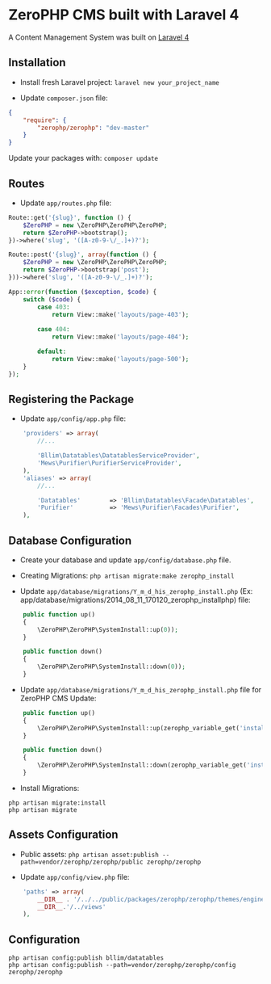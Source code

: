 # ZeroPHP CMS built with Laravel 4

A Content Management System was built on [Laravel 4](http://laravel.com)

## Installation

* Install fresh Laravel project:
``` laravel new your_project_name ```

* Update `composer.json` file:

```json
{
    "require": {
        "zerophp/zerophp": "dev-master"
    }
}
```

Update your packages with: ```composer update```

## Routes

* Update ```app/routes.php``` file:

```php
Route::get('{slug}', function () {
    $ZeroPHP = new \ZeroPHP\ZeroPHP\ZeroPHP;
    return $ZeroPHP->bootstrap();
})->where('slug', '([A-z0-9-\/_.]+)?');

Route::post('{slug}', array(function () {
    $ZeroPHP = new \ZeroPHP\ZeroPHP\ZeroPHP;
    return $ZeroPHP->bootstrap('post');
}))->where('slug', '([A-z0-9-\/_.]+)?');

App::error(function ($exception, $code) {
    switch ($code) {
        case 403:
            return View::make('layouts/page-403');
            
        case 404:
            return View::make('layouts/page-404');

        default:
            return View::make('layouts/page-500');
    }
});
```

## Registering the Package

* Update ```app/config/app.php``` file:

```php
    'providers' => array(
        //...

        'Bllim\Datatables\DatatablesServiceProvider',
        'Mews\Purifier\PurifierServiceProvider',
    ),
    'aliases' => array(
        //...

        'Datatables'        => 'Bllim\Datatables\Facade\Datatables',
        'Purifier'          => 'Mews\Purifier\Facades\Purifier',
    ),
```

## Database Configuration

* Create your database and update ```app/config/database.php``` file.

* Creating Migrations:
``` php artisan migrate:make zerophp_install ```

* Update ```app/database/migrations/Y_m_d_his_zerophp_install.php``` (Ex: app/database/migrations/2014_08_11_170120_zerophp_installphp) file:

```php
    public function up()
    {
        \ZeroPHP\ZeroPHP\SystemInstall::up(0));
    }

    public function down()
    {
        \ZeroPHP\ZeroPHP\SystemInstall::down(0));
    }
```

* Update ```app/database/migrations/Y_m_d_his_zerophp_install.php``` file for ZeroPHP CMS Update:

```php
    public function up()
    {
        \ZeroPHP\ZeroPHP\SystemInstall::up(zerophp_variable_get('install prev_version_zerophp_zerophp', 0));
    }

    public function down()
    {
        \ZeroPHP\ZeroPHP\SystemInstall::down(zerophp_variable_get('install prev_version_zerophp_zerophp', 0));
    }
```

* Install Migrations:

```
php artisan migrate:install
php artisan migrate
```

## Assets Configuration

* Public assets:
``` php artisan asset:publish --path=vendor/zerophp/zerophp/public zerophp/zerophp ```

* Update ```app/config/view.php``` file:

```php
    'paths' => array(
        __DIR__ . '/../../public/packages/zerophp/zerophp/themes/engine/views',
        __DIR__.'/../views'
    ),
```

## Configuration

```
php artisan config:publish bllim/datatables
php artisan config:publish --path=vendor/zerophp/zerophp/config zerophp/zerophp
```